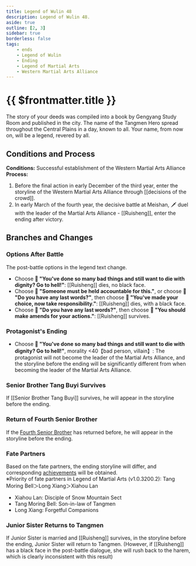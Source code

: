 ```yaml
---
title: Legend of Wulin 48
description: Legend of Wulin 48.
aside: true
outline: [2, 3]
sidebar: true
borderless: false
tags:
    - ends
    - Legend of Wulin
    - Ending
    - Legend of Martial Arts
    - Western Martial Arts Alliance
---
```


# {{ $frontmatter.title }}

<EndBackground no=48 title="Legend of Martial Arts">
The story of your deeds was compiled into a book by Gengyang Study Room and published in the city. The name of the Tangmen Hero spread throughout the Central Plains in a day, known to all. Your name, from now on, will be a legend, revered by all.
</EndBackground>

## Conditions and Process

<b>Conditions:</b> Successful establishment of the Western Martial Arts Alliance<br>
<b>Process:</b><br>
1. Before the final action in early December of the third year, enter the storyline of the Western Martial Arts Alliance through [[decisions of the crowd]].
2. In early March of the fourth year, the decisive battle at Meishan, 🗡️ duel with the leader of the Martial Arts Alliance \- [[Ruisheng]], enter the ending after victory.

## Branches and Changes

### Options After Battle

The post-battle options in the legend text change.

-   Choose **📖 "You've done so many bad things and still want to die with dignity? Go to hell!"**: [[Ruisheng]] dies, no black face.
-   Choose **📖 "Someone must be held accountable for this."**, or choose **📖 "Do you have any last words?"**, then choose **📖 "You've made your choice, now take responsibility."**: [[Ruisheng]] dies, with a black face.
-   Choose **📖 "Do you have any last words?"**, then choose **📖 "You should make amends for your actions."**: [[Ruisheng]] survives.

### Protagonist's Ending

-   Choose **📖 "You've done so many bad things and still want to die with dignity? Go to hell!"**, morality <40【bad person, villain】: The protagonist will not become the leader of the Martial Arts Alliance, and the storyline before the ending will be significantly different from when becoming the leader of the Martial Arts Alliance.

### Senior Brother Tang Buyi Survives

If [[Senior Brother Tang Buyi]] survives, he will appear in the storyline before the ending.

### Return of Fourth Senior Brother

If the [Fourth Senior Brother](/people/characters/brother4) has returned before, he will appear in the storyline before the ending.

### Fate Partners

Based on the fate partners, the ending storyline will differ, and corresponding [achievements](/event/achievements/) will be obtained.<br>
※Priority of fate partners in Legend of Martial Arts (v1.0.3200.2): <Girl0Icon>Tang Moring Bell</Girl0Icon>＞<Girl8Icon>Long Xiang</Girl8Icon>＞<Girl5Icon>Xiahou Lan</Girl5Icon>

-   <Girl5Icon>Xiahou Lan</Girl5Icon>: <AchievementIcon :size="`small`" :no="`12`">Disciple of Snow Mountain Sect</AchievementIcon>
-   <Girl0Icon>Tang Moring Bell</Girl0Icon>: <AchievementIcon :size="`small`" :no="`13`">Son-in-law of Tangmen</AchievementIcon>
-   <Girl8Icon>Long Xiang</Girl8Icon>: <AchievementIcon :size="`small`" :no="`14`">Forgetful Companions</AchievementIcon>

### Junior Sister Returns to Tangmen

If <Girl0Icon>Junior Sister</Girl0Icon> is married and [[Ruisheng]] survives, in the storyline before the ending, <Girl0Icon>Junior Sister</Girl0Icon> will return to Tangmen. (However, if [[Ruisheng]] has a black face in the post-battle dialogue, she will rush back to the harem, which is clearly inconsistent with this result)